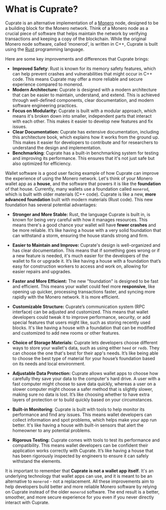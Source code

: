 # What is Cuprate?

Cuprate is an alternative implementation of a <a href="https://getmonero.org">Monero</a> node, designed to be a building block for the Monero network. Think of a Monero node as a crucial piece of software that helps maintain the network by verifying transactions and keeping a copy of the blockchain. While the original Monero node software, called 'monerod', is written in C++, Cuprate is built using the <a href="https://www.rust-lang.org/">Rust</a> programming language.

Here are some key improvements and differences that Cuprate brings:

*   **Improved Safety**: Rust is known for its memory safety features, which can help prevent crashes and vulnerabilities that might occur in C++ code. This means Cuprate may offer a more reliable and secure experience compared to monerod.
*   **Modern Architecture:** Cuprate is designed with a modern architecture that can be easier to maintain, understand, and extend. This is achieved through well-defined components, clear documentation, and modern software engineering practices.
*   **Focus on Modularity:** Cuprate is built with a modular approach, which means it's broken down into smaller, independent parts that interact with each other. This makes it easier to develop new features and fix issues.
*   **Clear Documentation:** Cuprate has extensive documentation, including this architecture book, which explains how it works from the ground up. This makes it easier for developers to contribute and for researchers to understand the design and implementation.
*   **Benchmarking**: Cuprate has a built-in benchmarking system for testing and improving its performance. This ensures that it's not just safe but also optimized for efficiency.

Wallet software is a good user facing example of how Cuprate can improve the experience of using the Monero network. Let's think of your Monero wallet app as a **house**, and the software that powers it is like the **foundation** of that house. Currently, many wallets use a foundation called `monerod`, which is built with older materials (C++ code). Cuprate is like a new, **more advanced foundation** built with modern materials (Rust code). This new foundation has several potential advantages:

*   **Stronger and More Stable:** Rust, the language Cuprate is built in, is known for being very careful with how it manages resources. This means there's a good chance your wallet will have **fewer crashes** and be more reliable. It’s like having a house with a very solid foundation that can withstand a storm, ensuring the house stands strong and firm.

*   **Easier to Maintain and Improve:** Cuprate's design is well-organized and has clear documentation. This means that if something goes wrong or if a new feature is needed, it's much easier for the developers of the wallet to fix or upgrade it. It’s like having a house with a foundation that’s easy for construction workers to access and work on, allowing for easier repairs and upgrades.

*   **Faster and More Efficient:** The new "foundation" is designed to be fast and efficient. This means your wallet could feel more **responsive**, like opening up quicker, processing transactions faster, and syncing more rapidly with the Monero network. It is more efficient.

*   **Customizable Structure:** Cuprate’s communication system (RPC interface) can be adjusted and customized. This means that wallet developers could tweak it to improve performance, security, or add special features that users might like, such as storing recently used blocks. It's like having a house with a foundation that can be modified and customized to add new rooms or other features.

*   **Choice of Storage Materials:** Cuprate lets developers choose different ways to store your wallet's data, such as using either `heed` or `redb`. They can choose the one that's best for their app's needs. It’s like being able to choose the best type of material for your house’s foundation based on its needs and local environment.

*   **Adjustable Data Protection:** Cuprate allows wallet apps to choose how carefully they save your data to the computer's hard drive. A user with a fast computer might choose to save data quickly, whereas a user on a slower computer might choose a safer method that is slightly slower, making sure no data is lost. It’s like choosing whether to have extra layers of protection or to build quickly based on your circumstances.

*  **Built-in Monitoring**: Cuprate is built with tools to help monitor its performance and find any issues. This means wallet developers can collect information and spot problems, which helps make your app run better. It's like having a house with built-in sensors that alert the homeowner to any potential problems.

*   **Rigorous Testing:** Cuprate comes with tools to test its performance and compatibility. This means wallet developers can be confident their application works correctly with Cuprate. It’s like having a house that has been rigorously inspected by engineers to ensure it can safely withstand the elements.

It is important to remember that **Cuprate is not a wallet app itself**. It's an underlying technology that wallet apps can use, and it is meant to be an alternative to `monerod` - not a replacement. All these improvements aim to help developers build better and more reliable Monero software by relying on Cuprate instead of the older `monerod` software. The end result is a better, smoother, and more secure experience for you even if you never directly interact with Cuprate.

